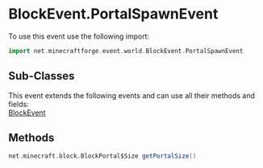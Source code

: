 # BlockEvent.PortalSpawnEvent

To use this event use the following import:
```groovy
import net.minecraftforge.event.world.BlockEvent.PortalSpawnEvent
```

## Sub-Classes
This event extends the following events and can use all their methods and fields: <br>
[BlockEvent](block_event.md)

## Methods
```groovy
net.minecraft.block.BlockPortal$Size getPortalSize()
```

